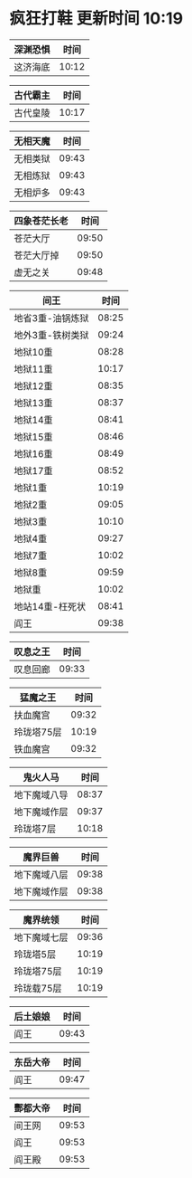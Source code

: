 # 疯狂打鞋 更新时间 10:19

| 深渊恐惧   | 时间    |
|--------|-------|
| 这济海底 | 10:12 |

| 古代霸主   | 时间    |
|--------|-------|
| 古代皇陵 | 10:17 |

| 无相天魔   | 时间    |
|--------|-------|
| 无相类狱 | 09:43 |
| 无相炼狱 | 09:43 |
| 无相炉多 | 09:43 |

| 四象苍茫长老   | 时间    |
|--------|-------|
| 苍茫大厅 | 09:50 |
| 苍茫大厅掉 | 09:50 |
| 虚无之关 | 09:48 |

| 间王   | 时间    |
|--------|-------|
| 地省3重-油锅炼狱 | 08:25 |
| 地外3重-铁树类狱 | 09:24 |
| 地狱10重 | 08:28 |
| 地狱11重 | 10:17 |
| 地狱12重 | 08:35 |
| 地狱13重 | 08:37 |
| 地狱14重 | 08:41 |
| 地狱15重 | 08:46 |
| 地狱16重 | 08:49 |
| 地狱17重 | 08:52 |
| 地狱1重 | 10:19 |
| 地狱2重 | 09:05 |
| 地狱3重 | 10:10 |
| 地狱4重 | 09:27 |
| 地狱7重 | 10:02 |
| 地狱8重 | 09:59 |
| 地狱重 | 10:02 |
| 地站14重-枉死状 | 08:41 |
| 阎王 | 09:38 |

| 叹息之王   | 时间    |
|--------|-------|
| 叹息回廊 | 09:33 |

| 猛魔之王   | 时间    |
|--------|-------|
| 扶血魔宫 | 09:32 |
| 玲珑塔75层 | 10:19 |
| 铁血魔宫 | 09:32 |

| 鬼火人马   | 时间    |
|--------|-------|
| 地下魔域八导 | 08:37 |
| 地下魔域作层 | 09:37 |
| 玲珑塔7层 | 10:18 |

| 魔界巨兽   | 时间    |
|--------|-------|
| 地下魔域八层 | 09:38 |
| 地下魔域作层 | 09:38 |

| 魔界统领   | 时间    |
|--------|-------|
| 地下魔域七层 | 09:36 |
| 玲珑塔5层 | 10:19 |
| 玲珑塔75层 | 10:19 |
| 玲珑载75层 | 10:19 |

| 后土娘娘   | 时间    |
|--------|-------|
| 阎王 | 09:43 |

| 东岳大帝   | 时间    |
|--------|-------|
| 阎王 | 09:47 |

| 酆都大帝   | 时间    |
|--------|-------|
| 间王网 | 09:53 |
| 阎王 | 09:53 |
| 阎王殿 | 09:53 |